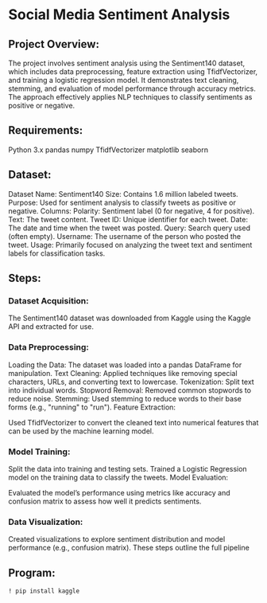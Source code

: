 # Social Media Sentiment Analysis
## Project Overview:
The project involves sentiment analysis using the Sentiment140 dataset, which includes data preprocessing, feature extraction using TfidfVectorizer, and training a logistic regression model. It demonstrates text cleaning, stemming, and evaluation of model performance through accuracy metrics. The approach effectively applies NLP techniques to classify sentiments as positive or negative.

## Requirements:
Python 3.x
pandas
numpy
TfidfVectorizer
matplotlib
seaborn

## Dataset:
Dataset Name: Sentiment140
Size: Contains 1.6 million labeled tweets.
Purpose: Used for sentiment analysis to classify tweets as positive or negative.
Columns:
Polarity: Sentiment label (0 for negative, 4 for positive).
Text: The tweet content.
Tweet ID: Unique identifier for each tweet.
Date: The date and time when the tweet was posted.
Query: Search query used (often empty).
Username: The username of the person who posted the tweet.
Usage: Primarily focused on analyzing the tweet text and sentiment labels for classification tasks.

## Steps:
### Dataset Acquisition:

The Sentiment140 dataset was downloaded from Kaggle using the Kaggle API and extracted for use.

### Data Preprocessing:

Loading the Data: The dataset was loaded into a pandas DataFrame for manipulation.
Text Cleaning: Applied techniques like removing special characters, URLs, and converting text to lowercase.
Tokenization: Split text into individual words.
Stopword Removal: Removed common stopwords to reduce noise.
Stemming: Used stemming to reduce words to their base forms (e.g., "running" to "run").
Feature Extraction:

Used TfidfVectorizer to convert the cleaned text into numerical features that can be used by the machine learning model.

### Model Training:

Split the data into training and testing sets.
Trained a Logistic Regression model on the training data to classify the tweets.
Model Evaluation:

Evaluated the model’s performance using metrics like accuracy and confusion matrix to assess how well it predicts sentiments.

### Data Visualization:

Created visualizations to explore sentiment distribution and model performance (e.g., confusion matrix).
These steps outline the full pipeline

## Program:
```
! pip install kaggle

```
